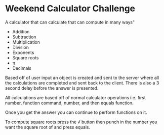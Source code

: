 # Weekend Calculator Challenge #

A calculator that can calculate that can compute in many ways"
* Addition
* Subtraction
* Multiplication
* Division
* Exponents
* Square roots
* π
* Decimals

Based off of user input an object is created and sent to the server where all the calculations are completed and sent back to the client.  There is also a 3 second delay before the answer is presented.

All calculations are based off of normal calculator operations i.e. first number, function command, number, and then equals function.

Once you get the answer you can continue to perform functions on it.

To compute square roots press the √ button then punch in the number you want the square root of and press equals. 
